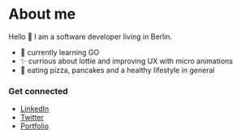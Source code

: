 # About me

Hello 👋 I am a software developer living in Berlin.

- 🌱 currently learning GO
- ✨ currious about lottie and improving UX with micro animations
- 🍕 eating pizza, pancakes and a healthy lifestyle in general


### Get connected

- [LinkedIn](https://www.linkedin.com/in/frank-robnik/)
- [Twitter](https://twitter.com/frobnik)
- [Portfolio](https://www.frank-robnik.de/)
